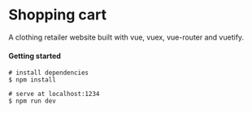 # Shopping cart

A clothing retailer website built with vue, vuex, vue-router and vuetify.

#### Getting started
```
# install dependencies
$ npm install

# serve at localhost:1234
$ npm run dev
```

